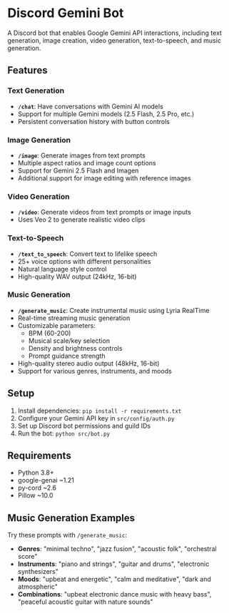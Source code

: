 # Discord Gemini Bot

A Discord bot that enables Google Gemini API interactions, including text generation, image creation, video generation, text-to-speech, and music generation.

## Features

### Text Generation
- **`/chat`**: Have conversations with Gemini AI models
- Support for multiple Gemini models (2.5 Flash, 2.5 Pro, etc.)
- Persistent conversation history with button controls

### Image Generation
- **`/image`**: Generate images from text prompts
- Multiple aspect ratios and image count options
- Support for Gemini 2.5 Flash and Imagen
- Additional support for image editing with reference images

### Video Generation  
- **`/video`**: Generate videos from text prompts or image inputs
- Uses Veo 2 to generate realistic video clips

### Text-to-Speech
- **`/text_to_speech`**: Convert text to lifelike speech
- 25+ voice options with different personalities
- Natural language style control
- High-quality WAV output (24kHz, 16-bit)

### Music Generation
- **`/generate_music`**: Create instrumental music using Lyria RealTime
- Real-time streaming music generation
- Customizable parameters:
  - BPM (60-200)
  - Musical scale/key selection
  - Density and brightness controls
  - Prompt guidance strength
- High-quality stereo audio output (48kHz, 16-bit)
- Support for various genres, instruments, and moods

## Setup

1. Install dependencies: `pip install -r requirements.txt`
2. Configure your Gemini API key in `src/config/auth.py`
3. Set up Discord bot permissions and guild IDs
4. Run the bot: `python src/bot.py`

## Requirements

- Python 3.8+
- google-genai ~1.21
- py-cord ~2.6  
- Pillow ~10.0

## Music Generation Examples

Try these prompts with `/generate_music`:

- **Genres**: "minimal techno", "jazz fusion", "acoustic folk", "orchestral score"
- **Instruments**: "piano and strings", "guitar and drums", "electronic synthesizers"
- **Moods**: "upbeat and energetic", "calm and meditative", "dark and atmospheric"
- **Combinations**: "upbeat electronic dance music with heavy bass", "peaceful acoustic guitar with nature sounds"

